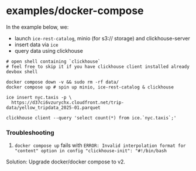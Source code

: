 # examples/docker-compose

In the example below, we:

- launch `ice-rest-catalog`, minio (for s3:// storage) and clickhouse-server
- insert data via `ice`
- query data using clickhouse

```shell
# open shell containing `clickhouse`
# feel free to skip it if you have clickhouse client installed already
devbox shell

docker compose down -v && sudo rm -rf data/
docker compose up # spin up minio, ice-rest-catalog & clickhouse

ice insert nyc.taxis -p \
  https://d37ci6vzurychx.cloudfront.net/trip-data/yellow_tripdata_2025-01.parquet

clickhouse client --query 'select count(*) from ice.`nyc.taxis`;'
```

### Troubleshooting

1. `docker compose up` fails with `ERROR: Invalid interpolation format for "content" option in config "clickhouse-init": "#!/bin/bash`

Solution: Upgrade docker/docker compose to v2.
